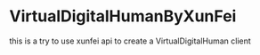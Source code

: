 # VirtualDigitalHumanByXunFei
this is a try to use xunfei api to create a VirtualDigitalHuman client
